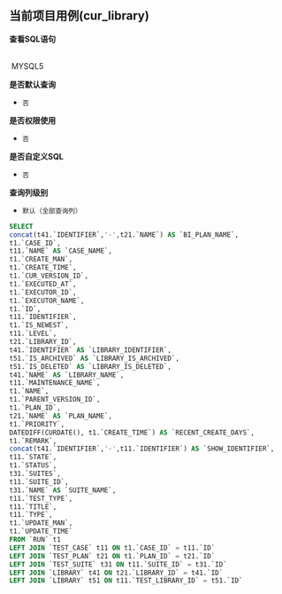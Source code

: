 ## 当前项目用例(cur_library) <!-- {docsify-ignore-all} -->



<p class="panel-title"><b>查看SQL语句</b></p>
<br>

<el-row>
&nbsp;<el-tag @click="MYSQL5 = true">MYSQL5</el-tag>
</el-row>

<br>
<p class="panel-title"><b>是否默认查询</b></p>

* `否`

<p class="panel-title"><b>是否权限使用</b></p>

* `否`

<p class="panel-title"><b>是否自定义SQL</b></p>

* `否`

<p class="panel-title"><b>查询列级别</b></p>

* `默认（全部查询列）`






<el-dialog v-model="MYSQL5" title="MYSQL5">

```sql
SELECT
concat(t41.`IDENTIFIER`,'-',t21.`NAME`) AS `BI_PLAN_NAME`,
t1.`CASE_ID`,
t11.`NAME` AS `CASE_NAME`,
t1.`CREATE_MAN`,
t1.`CREATE_TIME`,
t1.`CUR_VERSION_ID`,
t1.`EXECUTED_AT`,
t1.`EXECUTOR_ID`,
t1.`EXECUTOR_NAME`,
t1.`ID`,
t11.`IDENTIFIER`,
t1.`IS_NEWEST`,
t11.`LEVEL`,
t21.`LIBRARY_ID`,
t41.`IDENTIFIER` AS `LIBRARY_IDENTIFIER`,
t51.`IS_ARCHIVED` AS `LIBRARY_IS_ARCHIVED`,
t51.`IS_DELETED` AS `LIBRARY_IS_DELETED`,
t41.`NAME` AS `LIBRARY_NAME`,
t11.`MAINTENANCE_NAME`,
t1.`NAME`,
t1.`PARENT_VERSION_ID`,
t1.`PLAN_ID`,
t21.`NAME` AS `PLAN_NAME`,
t1.`PRIORITY`,
DATEDIFF(CURDATE(), t1.`CREATE_TIME`) AS `RECENT_CREATE_DAYS`,
t1.`REMARK`,
concat(t41.`IDENTIFIER`,'-',t11.`IDENTIFIER`) AS `SHOW_IDENTIFIER`,
t11.`STATE`,
t1.`STATUS`,
t31.`SUITES`,
t11.`SUITE_ID`,
t31.`NAME` AS `SUITE_NAME`,
t11.`TEST_TYPE`,
t11.`TITLE`,
t11.`TYPE`,
t1.`UPDATE_MAN`,
t1.`UPDATE_TIME`
FROM `RUN` t1 
LEFT JOIN `TEST_CASE` t11 ON t1.`CASE_ID` = t11.`ID` 
LEFT JOIN `TEST_PLAN` t21 ON t1.`PLAN_ID` = t21.`ID` 
LEFT JOIN `TEST_SUITE` t31 ON t11.`SUITE_ID` = t31.`ID` 
LEFT JOIN `LIBRARY` t41 ON t21.`LIBRARY_ID` = t41.`ID` 
LEFT JOIN `LIBRARY` t51 ON t11.`TEST_LIBRARY_ID` = t51.`ID` 


```

</el-dialog>

<script>
 const { createApp } = Vue
  createApp({
    data() {
      return {
                MYSQL5 : false
        
      }
    },
    methods: {
    }
  }).use(ElementPlus).mount('#app')
</script>